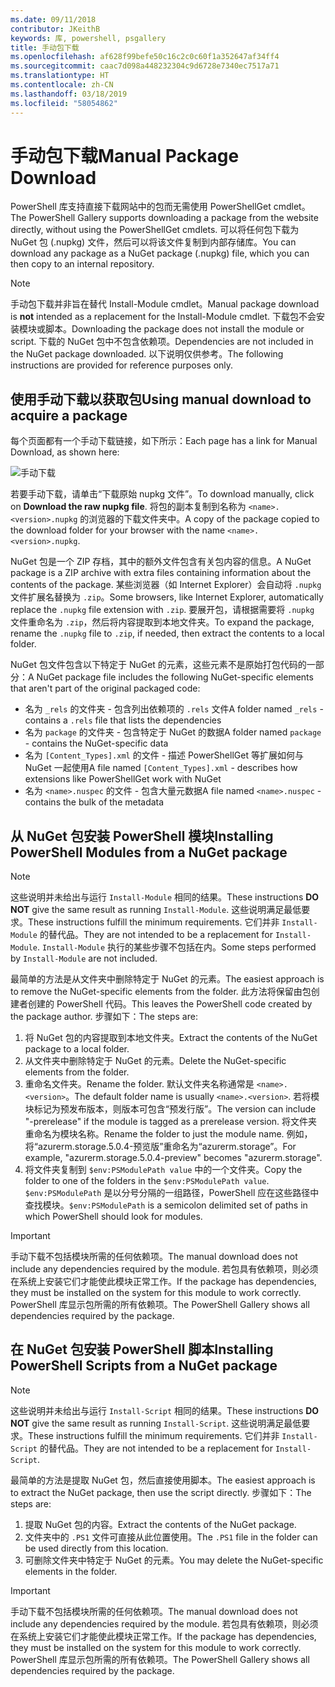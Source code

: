 ```yaml
---
ms.date: 09/11/2018
contributor: JKeithB
keywords: 库, powershell, psgallery
title: 手动包下载
ms.openlocfilehash: af628f99befe50c16c2c0c60f1a352647af34ff4
ms.sourcegitcommit: caac7d098a448232304c9d6728e7340ec7517a71
ms.translationtype: HT
ms.contentlocale: zh-CN
ms.lasthandoff: 03/18/2019
ms.locfileid: "58054862"
---
```

# <a name="manual-package-download"></a><span data-ttu-id="30f5c-103">手动包下载</span><span class="sxs-lookup"><span data-stu-id="30f5c-103">Manual Package Download</span></span>

<span data-ttu-id="30f5c-104">PowerShell 库支持直接下载网站中的包而无需使用 PowerShellGet cmdlet。</span><span class="sxs-lookup"><span data-stu-id="30f5c-104">The PowerShell Gallery supports downloading a package from the website directly, without using the PowerShellGet cmdlets.</span></span> <span data-ttu-id="30f5c-105">可以将任何包下载为 NuGet 包 (.nupkg) 文件，然后可以将该文件复制到内部存储库。</span><span class="sxs-lookup"><span data-stu-id="30f5c-105">You can download any package as a NuGet package (.nupkg) file, which you can then copy to an internal repository.</span></span>

> [!NOTE]
> <span data-ttu-id="30f5c-106">手动包下载并非旨在替代 Install-Module cmdlet。</span><span class="sxs-lookup"><span data-stu-id="30f5c-106">Manual package download is **not** intended as a replacement for the Install-Module cmdlet.</span></span>
> <span data-ttu-id="30f5c-107">下载包不会安装模块或脚本。</span><span class="sxs-lookup"><span data-stu-id="30f5c-107">Downloading the package does not install the module or script.</span></span> <span data-ttu-id="30f5c-108">下载的 NuGet 包中不包含依赖项。</span><span class="sxs-lookup"><span data-stu-id="30f5c-108">Dependencies are not included in the NuGet package downloaded.</span></span> <span data-ttu-id="30f5c-109">以下说明仅供参考。</span><span class="sxs-lookup"><span data-stu-id="30f5c-109">The following instructions are provided for reference purposes only.</span></span>

## <a name="using-manual-download-to-acquire-a-package"></a><span data-ttu-id="30f5c-110">使用手动下载以获取包</span><span class="sxs-lookup"><span data-stu-id="30f5c-110">Using manual download to acquire a package</span></span>

<span data-ttu-id="30f5c-111">每个页面都有一个手动下载链接，如下所示：</span><span class="sxs-lookup"><span data-stu-id="30f5c-111">Each page has a link for Manual Download, as shown here:</span></span>

![手动下载](../../Images/packagedisplaypagewithpseditions.png)

<span data-ttu-id="30f5c-113">若要手动下载，请单击“下载原始 nupkg 文件”。</span><span class="sxs-lookup"><span data-stu-id="30f5c-113">To download manually, click on **Download the raw nupkg file**.</span></span> <span data-ttu-id="30f5c-114">将包的副本复制到名称为 `<name>.<version>.nupkg` 的浏览器的下载文件夹中。</span><span class="sxs-lookup"><span data-stu-id="30f5c-114">A copy of the package copied to the download folder for your browser with the name `<name>.<version>.nupkg`.</span></span>

<span data-ttu-id="30f5c-115">NuGet 包是一个 ZIP 存档，其中的额外文件包含有关包内容的信息。</span><span class="sxs-lookup"><span data-stu-id="30f5c-115">A NuGet package is a ZIP archive with extra files containing information about the contents of the package.</span></span> <span data-ttu-id="30f5c-116">某些浏览器（如 Internet Explorer）会自动将 `.nupkg` 文件扩展名替换为 `.zip`。</span><span class="sxs-lookup"><span data-stu-id="30f5c-116">Some browsers, like Internet Explorer, automatically replace the `.nupkg` file extension with `.zip`.</span></span> <span data-ttu-id="30f5c-117">要展开包，请根据需要将 `.nupkg` 文件重命名为 `.zip`，然后将内容提取到本地文件夹。</span><span class="sxs-lookup"><span data-stu-id="30f5c-117">To expand the package, rename the `.nupkg` file to `.zip`, if needed, then extract the contents to a local folder.</span></span>

<span data-ttu-id="30f5c-118">NuGet 包文件包含以下特定于 NuGet 的元素，这些元素不是原始打包代码的一部分：</span><span class="sxs-lookup"><span data-stu-id="30f5c-118">A NuGet package file includes the following NuGet-specific elements that aren't part of the original packaged code:</span></span>

- <span data-ttu-id="30f5c-119">名为 `_rels` 的文件夹 - 包含列出依赖项的 `.rels` 文件</span><span class="sxs-lookup"><span data-stu-id="30f5c-119">A folder named `_rels` - contains a `.rels` file that lists the dependencies</span></span>
- <span data-ttu-id="30f5c-120">名为 `package` 的文件夹 - 包含特定于 NuGet 的数据</span><span class="sxs-lookup"><span data-stu-id="30f5c-120">A folder named `package` - contains the NuGet-specific data</span></span>
- <span data-ttu-id="30f5c-121">名为 `[Content_Types].xml` 的文件 - 描述 PowerShellGet 等扩展如何与 NuGet 一起使用</span><span class="sxs-lookup"><span data-stu-id="30f5c-121">A file named `[Content_Types].xml` - describes how extensions like PowerShellGet work with NuGet</span></span>
- <span data-ttu-id="30f5c-122">名为 `<name>.nuspec` 的文件 - 包含大量元数据</span><span class="sxs-lookup"><span data-stu-id="30f5c-122">A file named `<name>.nuspec` - contains the bulk of the metadata</span></span>

## <a name="installing-powershell-modules-from-a-nuget-package"></a><span data-ttu-id="30f5c-123">从 NuGet 包安装 PowerShell 模块</span><span class="sxs-lookup"><span data-stu-id="30f5c-123">Installing PowerShell Modules from a NuGet package</span></span>

> [!NOTE]
> <span data-ttu-id="30f5c-124">这些说明并未给出与运行 `Install-Module` 相同的结果。</span><span class="sxs-lookup"><span data-stu-id="30f5c-124">These instructions **DO NOT** give the same result as running `Install-Module`.</span></span> <span data-ttu-id="30f5c-125">这些说明满足最低要求。</span><span class="sxs-lookup"><span data-stu-id="30f5c-125">These instructions fulfill the minimum requirements.</span></span> <span data-ttu-id="30f5c-126">它们并非 `Install-Module` 的替代品。</span><span class="sxs-lookup"><span data-stu-id="30f5c-126">They are not intended to be a replacement for `Install-Module`.</span></span> <span data-ttu-id="30f5c-127">`Install-Module` 执行的某些步骤不包括在内。</span><span class="sxs-lookup"><span data-stu-id="30f5c-127">Some steps performed by `Install-Module` are not included.</span></span>

<span data-ttu-id="30f5c-128">最简单的方法是从文件夹中删除特定于 NuGet 的元素。</span><span class="sxs-lookup"><span data-stu-id="30f5c-128">The easiest approach is to remove the NuGet-specific elements from the folder.</span></span> <span data-ttu-id="30f5c-129">此方法将保留由包创建者创建的 PowerShell 代码。</span><span class="sxs-lookup"><span data-stu-id="30f5c-129">This leaves the PowerShell code created by the package author.</span></span> <span data-ttu-id="30f5c-130">步骤如下：</span><span class="sxs-lookup"><span data-stu-id="30f5c-130">The steps are:</span></span>

1. <span data-ttu-id="30f5c-131">将 NuGet 包的内容提取到本地文件夹。</span><span class="sxs-lookup"><span data-stu-id="30f5c-131">Extract the contents of the NuGet package to a local folder.</span></span>
2. <span data-ttu-id="30f5c-132">从文件夹中删除特定于 NuGet 的元素。</span><span class="sxs-lookup"><span data-stu-id="30f5c-132">Delete the NuGet-specific elements from the folder.</span></span>
3. <span data-ttu-id="30f5c-133">重命名文件夹。</span><span class="sxs-lookup"><span data-stu-id="30f5c-133">Rename the folder.</span></span> <span data-ttu-id="30f5c-134">默认文件夹名称通常是 `<name>.<version>`。</span><span class="sxs-lookup"><span data-stu-id="30f5c-134">The default folder name is usually `<name>.<version>`.</span></span> <span data-ttu-id="30f5c-135">若将模块标记为预发布版本，则版本可包含“预发行版”。</span><span class="sxs-lookup"><span data-stu-id="30f5c-135">The version can include "-prerelease" if the module is tagged as a prerelease version.</span></span> <span data-ttu-id="30f5c-136">将文件夹重命名为模块名称。</span><span class="sxs-lookup"><span data-stu-id="30f5c-136">Rename the folder to just the module name.</span></span> <span data-ttu-id="30f5c-137">例如，将“azurerm.storage.5.0.4-预览版”重命名为“azurerm.storage”。</span><span class="sxs-lookup"><span data-stu-id="30f5c-137">For example, "azurerm.storage.5.0.4-preview" becomes "azurerm.storage".</span></span>
4. <span data-ttu-id="30f5c-138">将文件夹复制到 `$env:PSModulePath value` 中的一个文件夹。</span><span class="sxs-lookup"><span data-stu-id="30f5c-138">Copy the folder to one of the folders in the `$env:PSModulePath value`.</span></span> <span data-ttu-id="30f5c-139">`$env:PSModulePath` 是以分号分隔的一组路径，PowerShell 应在这些路径中查找模块。</span><span class="sxs-lookup"><span data-stu-id="30f5c-139">`$env:PSModulePath` is a semicolon delimited set of paths in which PowerShell should look for modules.</span></span>

> [!IMPORTANT]
> <span data-ttu-id="30f5c-140">手动下载不包括模块所需的任何依赖项。</span><span class="sxs-lookup"><span data-stu-id="30f5c-140">The manual download does not include any dependencies required by the module.</span></span> <span data-ttu-id="30f5c-141">若包具有依赖项，则必须在系统上安装它们才能使此模块正常工作。</span><span class="sxs-lookup"><span data-stu-id="30f5c-141">If the package has dependencies, they must be installed on the system for this module to work correctly.</span></span> <span data-ttu-id="30f5c-142">PowerShell 库显示包所需的所有依赖项。</span><span class="sxs-lookup"><span data-stu-id="30f5c-142">The PowerShell Gallery shows all dependencies required by the package.</span></span>

## <a name="installing-powershell-scripts-from-a-nuget-package"></a><span data-ttu-id="30f5c-143">在 NuGet 包安装 PowerShell 脚本</span><span class="sxs-lookup"><span data-stu-id="30f5c-143">Installing PowerShell Scripts from a NuGet package</span></span>

> [!NOTE]
> <span data-ttu-id="30f5c-144">这些说明并未给出与运行 `Install-Script` 相同的结果。</span><span class="sxs-lookup"><span data-stu-id="30f5c-144">These instructions **DO NOT** give the same result as running `Install-Script`.</span></span> <span data-ttu-id="30f5c-145">这些说明满足最低要求。</span><span class="sxs-lookup"><span data-stu-id="30f5c-145">These instructions fulfill the minimum requirements.</span></span> <span data-ttu-id="30f5c-146">它们并非 `Install-Script` 的替代品。</span><span class="sxs-lookup"><span data-stu-id="30f5c-146">They are not intended to be a replacement for `Install-Script`.</span></span>

<span data-ttu-id="30f5c-147">最简单的方法是提取 NuGet 包，然后直接使用脚本。</span><span class="sxs-lookup"><span data-stu-id="30f5c-147">The easiest approach is to extract the NuGet package, then use the script directly.</span></span> <span data-ttu-id="30f5c-148">步骤如下：</span><span class="sxs-lookup"><span data-stu-id="30f5c-148">The steps are:</span></span>

1. <span data-ttu-id="30f5c-149">提取 NuGet 包的内容。</span><span class="sxs-lookup"><span data-stu-id="30f5c-149">Extract the contents of the NuGet package.</span></span>
2. <span data-ttu-id="30f5c-150">文件夹中的 `.PS1` 文件可直接从此位置使用。</span><span class="sxs-lookup"><span data-stu-id="30f5c-150">The `.PS1` file in the folder can be used directly from this location.</span></span>
3. <span data-ttu-id="30f5c-151">可删除文件夹中特定于 NuGet 的元素。</span><span class="sxs-lookup"><span data-stu-id="30f5c-151">You may delete the NuGet-specific elements in the folder.</span></span>

> [!IMPORTANT]
> <span data-ttu-id="30f5c-152">手动下载不包括模块所需的任何依赖项。</span><span class="sxs-lookup"><span data-stu-id="30f5c-152">The manual download does not include any dependencies required by the module.</span></span> <span data-ttu-id="30f5c-153">若包具有依赖项，则必须在系统上安装它们才能使此模块正常工作。</span><span class="sxs-lookup"><span data-stu-id="30f5c-153">If the package has dependencies, they must be installed on the system for this module to work correctly.</span></span> <span data-ttu-id="30f5c-154">PowerShell 库显示包所需的所有依赖项。</span><span class="sxs-lookup"><span data-stu-id="30f5c-154">The PowerShell Gallery shows all dependencies required by the package.</span></span>
